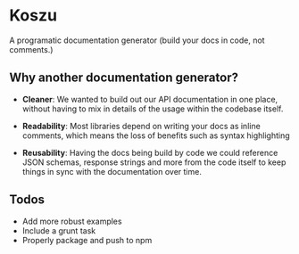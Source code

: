 # Koszu

A programatic documentation generator (build your docs in code, not comments.)

## Why another documentation generator?

- **Cleaner**: We wanted to build out our API documentation in one place, without having
to mix in details of the usage within the codebase itself.

- **Readability**: Most libraries depend on writing your docs as inline comments,
  which means the loss of benefits such as syntax highlighting

- **Reusability**: Having the docs being build by code we could reference
  JSON schemas, response strings and more from the code itself to keep things
  in sync with the documentation over time.

## Todos

- Add more robust examples
- Include a grunt task
- Properly package and push to npm